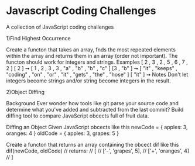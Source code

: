 # Javascript Coding Challenges
 A collection of JavaScript coding challenges

1)Find Highest Occurrence

Create a functon that takes an array, fnds the most repeated elements within the array and
returns them in an array (order not important). The functon should work for integers and
strings.
Examples
[ 2 , 3 , 2 , 5 , 6 , 7 , 2 ] [ 2 ] ➞
[ 1 , 2 , 3 , 3 , "a" , "b" , "b" , "c" ] [3 , "b" ] ➞
[ "it" , "keeps" , "coding" , "on" , "or" , "it" , "gets" , "the" , "hose" ] [ "it" ] ➞
Notes
Don't let integers become strings and/or string become integers in the result.

2)Object Diffing

Background
Ever wonder how tools like git parse your source code and determine what you've added
and subtracted from the last commit?
Build diffing tool to compare JavaScript obcects full of fruit data.

Diffing an Object
Given JavaScript obcects like this
newCode = {
 apples: 3,
 oranges: 4
}
oldCode = {
 apples: 3,
 grapes: 5
}

Create a functon that returns an array containing the obcect dif like this
dif(newCode, oldCode)
// returns:
// [
// ['-', 'grapes', 5],
// ['+', 'oranges', 4]
// ]

